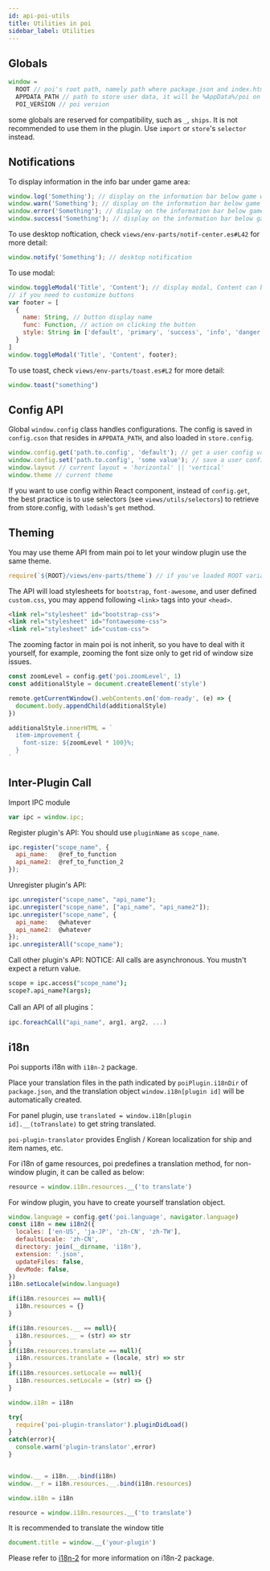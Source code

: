 ```yaml
---
id: api-poi-utils
title: Utilities in poi
sidebar_label: Utilities
---
```


## Globals

```javascript
window =
  ROOT // poi's root path, namely path where package.json and index.html reside
  APPDATA_PATH // path to store user data, it will be %AppData%/poi on Windows, ~/.config/poi on Linux, ~/Library/Application Support/poi on macOS
  POI_VERSION // poi version
```

some globals are reserved for compatibility, such as `_`, `ships`. It is not recommended to use them in the plugin. Use `import` or `store`'s `selector` instead.

## Notifications
To display information in the info bar under game area:
```javascript
window.log('Something'); // display on the information bar below game window
window.warn('Something'); // display on the information bar below game window
window.error('Something'); // display on the information bar below game window
window.success('Something'); // display on the information bar below game window
```

To use desktop noftication, check `views/env-parts/notif-center.es#L42` for more detail:
```javascript
window.notify('Something'); // desktop notification
```

To use modal:
```javascript
window.toggleModal('Title', 'Content'); // display modal, Content can be HTML
// if you need to customize buttons
var footer = [
  {
    name: String, // button display name
    func: Function, // action on clicking the button
    style: String in ['default', 'primary', 'success', 'info', 'danger', 'warning'] // button style
  }
]
window.toggleModal('Title', 'Content', footer);
```

To use toast, check `views/env-parts/toast.es#L2` for more detail:
```javascript
window.toast("something")
```

## Config API

Global `window.config` class handles configurations. The config is saved in `config.cson` that resides in `APPDATA_PATH`, and also loaded in `store.config`.

```javascript
window.config.get('path.to.config', 'default'); // get a user config value, if fail, return the default value (NOT RECOMMENDED, SEE BELOW)
window.config.set('path.to.config', 'some value'); // save a user config value, not providing value will delete the config path
window.layout // current layout = 'horizontal' || 'vertical'
window.theme // current theme
```

If you want to use config within React component, instead of `config.get`, the best practice is to use selectors (see `views/utils/selectors`) to retrieve from store.config, with `lodash`'s `get` method.

## Theming
You may use theme API from main poi to let your window plugin use the same theme.
```javascript
require(`${ROOT}/views/env-parts/theme`) // if you've loaded ROOT variable
```
The API will load stylesheets for `bootstrap`, `font-awesome`, and user defined `custom.css`, you may append following `<link>` tags into your `<head>`.
```html
<link rel="stylesheet" id="bootstrap-css">
<link rel="stylesheet" id="fontawesome-css">
<link rel="stylesheet" id="custom-css">
```

The zooming factor in main poi is not inherit, so you have to deal with it yourself, for example, zooming the font size only to get rid of window size issues.

```javascript
const zoomLevel = config.get('poi.zoomLevel', 1)
const additionalStyle = document.createElement('style')

remote.getCurrentWindow().webContents.on('dom-ready', (e) => {
  document.body.appendChild(additionalStyle)
})

additionalStyle.innerHTML = `
  item-improvement {
    font-size: ${zoomLevel * 100}%;
  }
`
```

## Inter-Plugin Call

Import IPC module
```javascript
var ipc = window.ipc;
```

Register plugin's API:
You should use `pluginName` as `scope_name`.
```javascript
ipc.register("scope_name", {
  api_name:   @ref_to_function
  api_name2:  @ref_to_function_2
});
```

Unregister plugin's API:
```javascript
ipc.unregister("scope_name", "api_name");
ipc.unregister("scope_name", ["api_name", "api_name2"]);
ipc.unregister("scope_name", {
  api_name:   @whatever
  api_name2:  @whatever
});
ipc.unregisterAll("scope_name");
```

Call other plugin's API:
NOTICE: All calls are asynchronous. You mustn't expect a return value.
```coffeescript
scope = ipc.access("scope_name");
scope?.api_name?(args);
```

Call an API of all plugins：
```javascript
ipc.foreachCall("api_name", arg1, arg2, ...)
```

## i18n

Poi supports i18n with `i18n-2` package.

Place your translation files in the path indicated by `poiPlugin.i18nDir` of `package.json`, and the translation object `window.i18n[plugin id]` will be automatically created.

For panel plugin, use `translated = window.i18n[plugin id].__(toTranslate)` to get string translated.

`poi-plugin-translator` provides English / Korean localization for ship and item names, etc.

For i18n of game resources, poi predefines a translation method, for non-window plugin, it can be called as below:

```javascript
resource = window.i18n.resources.__('to translate')
```

For window plugin, you have to create yourself translation object.

```javascript
window.language = config.get('poi.language', navigator.language)
const i18n = new i18n2({
  locales: ['en-US', 'ja-JP', 'zh-CN', 'zh-TW'],
  defaultLocale: 'zh-CN',
  directory: join(__dirname, 'i18n'),
  extension: '.json',
  updateFiles: false,
  devMode: false,
})
i18n.setLocale(window.language)

if(i18n.resources == null){
  i18n.resources = {}
}

if(i18n.resources.__ == null){
  i18n.resources.__ = (str) => str
}
if(i18n.resources.translate == null){
  i18n.resources.translate = (locale, str) => str
}
if(i18n.resources.setLocale == null){
  i18n.resources.setLocale = (str) => {}
}

window.i18n = i18n

try{
  require('poi-plugin-translator').pluginDidLoad()
}
catch(error){
  console.warn('plugin-translator',error)
}


window.__ = i18n.__.bind(i18n)
window.__r = i18n.resources.__.bind(i18n.resources)

window.i18n = i18n

resource = window.i18n.resources.__('to translate')
```

It is recommended to translate the window title
```javascript
document.title = window.__('your-plugin')
```

Please refer to [i18n-2](https://github.com/jeresig/i18n-node-2) for more information on i18n-2 package.
